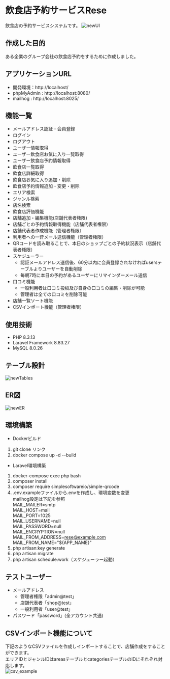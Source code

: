 # 飲食店予約サービスRese
飲食店の予約サービスシステムです。
![newUI](https://github.com/user-attachments/assets/68e337d2-748d-409f-a264-2e708814c206)

## 作成した目的
ある企業のグループ会社の飲食店予約をするために作成しました。

## アプリケーションURL
- 開発環境：http://localhost/
- phpMyAdmin : http://localhost:8080/
- mailhog : http://localhost:8025/

## 機能一覧
- メールアドレス認証・会員登録
- ログイン
- ログアウト
- ユーザー情報取得
- ユーザー飲食店お気に入り一覧取得
- ユーザー飲食店予約情報取得
- 飲食店一覧取得
- 飲食店詳細取得
- 飲食店お気に入り追加・削除
- 飲食店予約情報追加・変更・削除
- エリア検索
- ジャンル検索
- 店名検索
- 飲食店評価機能
- 店舗追加・編集機能(店舗代表者権限)
- 店舗ごとの予約情報取得機能（店舗代表者権限）
- 店舗代表者作成機能（管理者権限）
- 利用者への一斉メール送信機能（管理者権限）
- QRコードを読み取ることで、本日のショップごとの予約状況表示（店舗代表者権限）
- スケジューラー
  - 認証メールアドレス送信後、60分以内に会員登録されなければusersテーブルよりユーザーを自動削除
  - 毎朝7時に本日の予約があるユーザーにリマインダーメール送信
- 口コミ機能
  - 一般利用者は口コミ投稿及び自身の口コミの編集・削除が可能
  - 管理者は全ての口コミを削除可能
- 店舗一覧ソート機能
- CSVインポート機能（管理者権限）

## 使用技術
- PHP 8.3.13
- Laravel Framework 8.83.27
- MySQL  8.0.26

## テーブル設計
![newTables](https://github.com/user-attachments/assets/6dba087f-30d4-4703-b236-3863c35d8272)

## ER図
![newER](https://github.com/user-attachments/assets/9bcf1b8b-fb30-468c-940d-d46af36e2e6c)

## 環境構築
- Dockerビルド
1. git clone リンク
2. docker compose up -d --build

- Laravel環境構築
1. docker-compose exec php bash
2. composer install
3. composer require simplesoftwareio/simple-qrcode
4. .env.exampleファイルから.envを作成し、環境変数を変更<br>
    mailhog設定は下記を参照<br>
        MAIL_MAILER=smtp<br>
        MAIL_HOST=mail<br>
        MAIL_PORT=1025<br>
        MAIL_USERNAME=null<br>
        MAIL_PASSWORD=null<br>
        MAIL_ENCRYPTION=null<br>
        MAIL_FROM_ADDRESS=rese@example.com<br>
        MAIL_FROM_NAME="${APP_NAME}"<br>
5. php artisan:key generate
6. php artisan migrate
7. php artisan schedule:work（スケジューラー起動）

## テストユーザー
- メールアドレス
  - 管理者権限「admin@test」
  - 店舗代表者「shop@test」
  - 一般利用者「user@test」
- パスワード「password」(全アカウント共通)

## CSVインポート機能について
下記のようなCSVファイルを作成しインポートすることで、店舗作成をすることができます。<br>
エリアIDとジャンルIDはareasテーブルとcategoriesテーブルのIDにそれぞれ対応します。<br>
![csv_example](https://github.com/user-attachments/assets/f9be6c99-21ba-4ae3-8fa3-9f2a6b34b22f)

